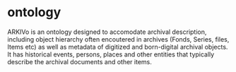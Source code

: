 # ontology
ARKIVo is an ontology designed to accomodate archival description, including object hierarchy often encoutered in archives (Fonds, Series, files, Items etc) as well as metadata of digitized and born-digital archival objects. 
It has historical events, persons, places and other entities that typically describe the archival documents and other items.  
